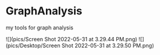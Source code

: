 # GraphAnalysis
my tools for graph analysis

![](pics/Screen Shot 2022-05-31 at 3.29.44 PM.png)
![](pics/Desktop/Screen Shot 2022-05-31 at 3.29.50 PM.png)